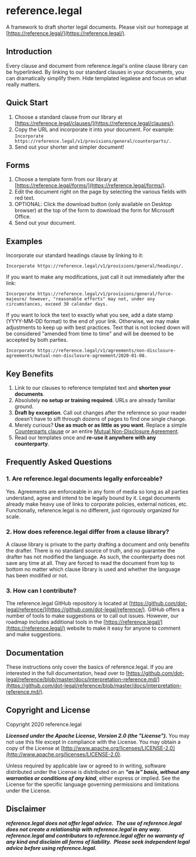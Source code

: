 # reference.legal

A framework to draft shorter legal documents.  Please visit our homepage at [https://reference.legal/](https://reference.legal/).

## Introduction

Every clause and document from reference.legal's online clause library can be hyperlinked.  By linking to our standard clauses in your documents, you can dramatically simplify them.  Hide templated legalese and focus on what really matters.

## Quick Start

1. Choose a standard clause from our library at [https://reference.legal/clauses/](https://reference.legal/clauses/).
2. Copy the URL and incorporate it into your document.  For example:  `Incorporate https://reference.legal/v1/provisions/general/counterparts/.`
3. Send out your shorter and simpler document!

## Forms

1. Choose a template form from our library at [https://reference.legal/forms/](https://reference.legal/forms/).
2. Edit the document right on the page by selecting the various fields with red text.
3. OPTIONAL: Click the download button (only available on Desktop browser) at the top of the form to download the form for Microsoft Office.
4. Send out your document.

## Examples

Incorporate our standard headings clause by linking to it:

`Incorporate https://reference.legal/v1/provisions/general/headings/.`

If you want to make any modifications, just call it out immediately after the link:

`Incorporate https://reference.legal/v1/provisions/general/force-majeure/ however, "reasonable efforts" may not, under any circumstances, exceed 30 calendar days.`

If you want to lock the text to exactly what you see, add a date stamp (YYYY-MM-DD format) to the end of your link.  Otherwise, we may make adjustments to keep up with best practices.  Text that is not locked down will be considered "amended from time to time" and will be deemed to be accepted by both parties.

`Incorporate https://reference.legal/v1/agreements/non-disclosure-agreements/mutual-non-disclosure-agreement/2020-01-08.`

## Key Benefits

1. Link to our clauses to reference templated text and **shorten your documents**.
2. Absolutely **no setup or training required**.  URLs are already familiar ground.
3. **Draft by exception**.  Call out changes after the reference so your reader doesn't have to sift through dozens of pages to find one single change.
4. Merely curious?  **Use as much or as little as you want**.  Replace a simple [Counterparts clause](https://reference.legal/v1/provisions/general/counterparts/) or an entire [Mutual Non-Disclosure Agreement](https://reference.legal/v1/forms/confidentiality/mutual-non-disclosure/).
5. Read our templates once and **re-use it anywhere with any counterparty**.

## Frequently Asked Questions

### 1. Are reference.legal documents legally enforceable?

Yes.  Agreements are enforceable in any form of media so long as all parties understand, agree and intend to be legally bound by it.  Legal documents already make heavy use of links to corporate policies, external notices, etc.  Functionally, reference.legal is no different, just rigorously organized for scale.

### 2. How does reference.legal differ from a clause library?

A clause library is private to the party drafting a document and only benefits the drafter.  There is no standard source of truth, and no guarantee the drafter has not modified the language.  As such, the counterparty does not save any time at all.  They are forced to read the document from top to bottom no matter which clause library is used and whether the language has been modified or not.

### 3. How can I contribute?

The reference.legal GitHub repository is located at [https://github.com/dot-legal/reference/](https://github.com/dot-legal/reference/).  GitHub offers a number of tools to make suggestions or to call out issues.  However, our roadmap includes additional tools in the [https://reference.legal/](https://reference.legal/) website to make it easy for anyone to comment and make suggestions.

## Documentation

These instructions only cover the basics of reference.legal.  If you are interested in the full documentation, head over to [https://github.com/dot-legal/reference/blob/master/docs/interpretation-reference.md/](https://github.com/dot-legal/reference/blob/master/docs/interpretation-reference.md/).

## Copyright and License

Copyright 2020 reference.legal

***Licensed under the Apache License, Version 2.0 (the "License").***  You may not use this file except in compliance with the License.  You may obtain a copy of the License at [http://www.apache.org/licenses/LICENSE-2.0](http://www.apache.org/licenses/LICENSE-2.0).

Unless required by applicable law or agreed to in writing, software distributed under the License is distributed on an ***"as is" basis, without any warranties or conditions of any kind***, either express or implied. See the License for the specific language governing permissions and limitations under the License.

## Disclaimer

***reference.legal does not offer legal advice.  The use of reference.legal does not create a relationship with reference.legal in any way.  reference.legal and contributors to reference.legal offer no warranty of any kind and disclaim all forms of liability.  Please seek independent legal advice before using reference.legal.***